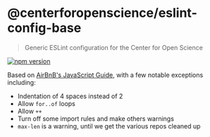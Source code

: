 # @centerforopenscience/eslint-config-base

> Generic ESLint configuration for the Center for Open Science

[![npm version](https://badge.fury.io/js/%40centerforopenscience%2Feslint-config-base.svg)](https://badge.fury.io/js/%40centerforopenscience%2Feslint-config-base)

Based on [AirBnB's JavaScript Guide](https://github.com/airbnb/javascript), with a few notable exceptions including:

* Indentation of 4 spaces instead of 2
* Allow `for..of` loops
* Allow `++`
* Turn off some import rules and make others warnings
* `max-len` is a warning, until we get the various repos cleaned up
